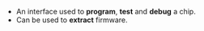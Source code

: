 - An interface used to **program**, **test** and **debug** a chip. 
- Can be used to **extract** firmware.
